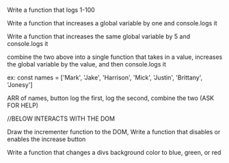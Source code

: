 

Write a function that logs 1-100



Write a function that increases a global variable by one and console.logs it

Write a function that increases the same global variable by 5 and console.logs it

combine the two above into a single function that takes in a value, increases the global variable by the value, and then console.logs it

ex: const names = ['Mark', 'Jake', 'Harrison', 'Mick', 'Justin', 'Brittany', 'Jonesy']

ARR of names, button log the first, log the second, combine the two (ASK FOR HELP)




//BELOW INTERACTS WITH THE DOM

Draw the incrementer function to the DOM,
Write a function that disables or enables the increase button


Write a function that changes a divs background color to blue, green, or red


